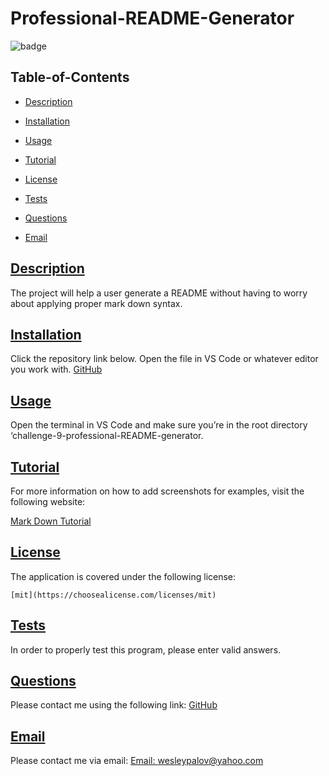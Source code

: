 
  # Professional-README-Generator
  
  ![badge](https://img.shields.io/badge/license-mit-blue)
    
  ## Table-of-Contents
  * [Description](#description)
  * [Installation](#installation)
  * [Usage](#usage)
  * [Tutorial](#tutorial)
   
  * [License](#license)
    
  * [Tests](#tests)
  * [Questions](#questions)
  * [Email](#email)
  
  ## [Description](#table-of-contents)
  The project will help a user generate a README without having to worry about applying proper mark down syntax.
  ## [Installation](#table-of-contents)
  Click the repository link below. Open the file in VS Code or whatever editor you work with.
  [GitHub](https://github.com/WesleyPalov/HW7-ReadMe-Generator)

  ## [Usage](#table-of-contents)
  Open the terminal in VS Code and make sure you’re in the root directory ‘challenge-9-professional-README-generator. 

  ## [Tutorial](#table-of-contents)
  For more information on how to add screenshots for examples, visit the following website:
  
  [Mark Down Tutorial](https://www.selecthub.com/resources/how-to-take-a-screenshot/#4)
  
  
  ## [License](#table-of-contents)
  The application is covered under the following license:
  
    [mit](https://choosealicense.com/licenses/mit)
      
    

  ## [Tests](#table-of-contents)
  In order to properly test this program, please enter valid answers.
  ## [Questions](#table-of-contents)
  Please contact me using the following link:
  [GitHub](https://github.com/wesleypalov)

  ## [Email](#table-of-contents)
  Please contact me via email:
  [Email: wesleypalov@yahoo.com](mailto:wesleypalov@yahoo.com)

